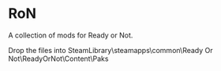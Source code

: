 # RoN
A collection of mods for Ready or Not.

Drop the files into SteamLibrary\steamapps\common\Ready Or Not\ReadyOrNot\Content\Paks
